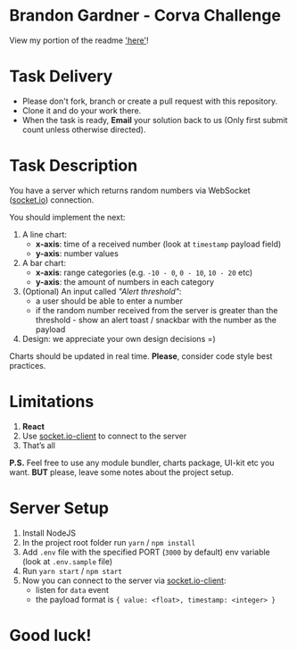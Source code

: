# Brandon Gardner - Corva Challenge

View my portion of the readme ['here'](./client/README.md)!

# Task Delivery

- Please don't fork, branch or create a pull request with this repository.
- Clone it and do your work there.
- When the task is ready, **Email** your solution back to us (Only first submit count unless otherwise directed).

# Task Description

You have a server which returns random numbers via WebSocket ([socket.io](https://socket.io)) connection.

You should implement the next:

1. A line chart:
   - **x-axis**: time of a received number (look at `timestamp` payload field)
   - **y-axis**: number values
2. A bar chart:
   - **x-axis**: range categories (e.g. `-10 - 0`, `0 - 10`, `10 - 20` etc)
   - **y-axis**: the amount of numbers in each category
3. (Optional) An input called _"Alert threshold"_:
   - a user should be able to enter a number
   - if the random number received from the server is greater than the threshold - show an alert toast / snackbar with the number as the payload
4. Design: we appreciate your own design decisions =)

Charts should be updated in real time. **Please**, consider code style best practices.

# Limitations

1. **React**
2. Use [socket.io-client](https://socket.io/docs/client-api) to connect to the server
3. That’s all

**P.S.** Feel free to use any module bundler, charts package, UI-kit etc you want. **BUT** please, leave some notes about the project setup.

# Server Setup

1. Install NodeJS
2. In the project root folder run `yarn` / `npm install`
3. Add `.env` file with the specified PORT (`3000` by default) env variable (look at `.env.sample` file)
4. Run `yarn start` / `npm start`
5. Now you can connect to the server via [socket.io-client](https://socket.io/docs/client-api):
   - listen for `data` event
   - the payload format is `{ value: <float>, timestamp: <integer> }`

# Good luck!
